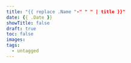 ```yaml
---
title: "{{ replace .Name "-" " " | title }}"
date: {{ .Date }}
showTitle: false
draft: true
toc: false
images:
tags:
  - untagged
---
```


